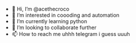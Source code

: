 - 👋 Hi, I’m @acethecroco
- 👀 I’m interested in coooding and automation 
- 🌱 I’m currently learning python
- 💞️ I’m looking to collaborate further
- 📫 How to reach me uhhh telegram i guess uuuh 

<!---
acethecroco/acethecroco is a ✨ special ✨ repository because its `README.md` (this file) appears on your GitHub profile.
You can click the Preview link to take a look at your changes.
--->
